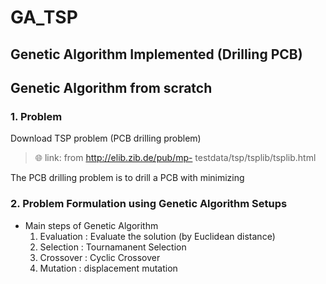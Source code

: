 # GA_TSP

## Genetic Algorithm Implemented (Drilling PCB)

## Genetic Algorithm from scratch

### 1. Problem

Download TSP problem (PCB drilling problem) 
> 🌐 link: from http://elib.zib.de/pub/mp- testdata/tsp/tsplib/tsplib.html

The PCB drilling problem is to drill a PCB with minimizing

### 2. Problem Formulation using Genetic Algorithm Setups

- Main steps of Genetic Algorithm 
    1. Evaluation : Evaluate the solution (by Euclidean distance) 
    2. Selection : Tournamanent Selection 
    3. Crossover : Cyclic Crossover 
    4. Mutation : displacement mutation




